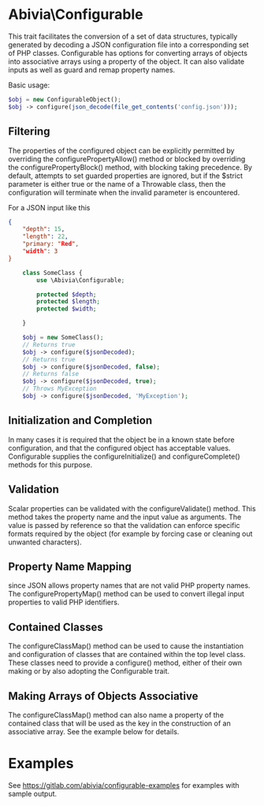 Abivia\Configurable
====

This trait facilitates the conversion of a set of data structures, typically generated by
decoding a JSON configuration file into a corresponding set of PHP classes. Configurable
has options for converting arrays of objects into associative arrays using a property of
the object. It can also validate inputs as well as guard and remap property names.

Basic usage:
```php
$obj = new ConfigurableObject();
$obj -> configure(json_decode(file_get_contents('config.json')));
```
Filtering
-----
The properties of the configured object can be explicitly permitted by overriding the
configurePropertyAllow() method or blocked by overriding the configurePropertyBlock()
method, with blocking taking precedence. By default, attempts to set guarded properties
are ignored, but if the $strict parameter is either true or the name of a Throwable
class, then the configuration will terminate when the invalid parameter is encountered.

For a JSON input like this
```json
{
    "depth": 15,
    "length": 22,
    "primary: "Red",
    "width": 3
}
```

```php
    class SomeClass {
        use \Abivia\Configurable;

        protected $depth;
        protected $length;
        protected $width;

    }

    $obj = new SomeClass();
    // Returns true
    $obj -> configure($jsonDecoded);
    // Returns true
    $obj -> configure($jsonDecoded, false);
    // Returns false
    $obj -> configure($jsonDecoded, true);
    // Throws MyException
    $obj -> configure($jsonDecoded, 'MyException');
 ```

Initialization and Completion
---
In many cases it is required that the object be in a known state before configuration,
and that the configured object has acceptable values. Configurable supplies the
configureInitialize() and configureComplete() methods for this purpose.

Validation
---
Scalar properties can be validated with the configureValidate() method. This method takes
the property name and the input value as arguments.
The value is passed by reference so that the validation can enforce specific formats
required by the object (for example by forcing case or cleaning out unwanted characters).

Property Name Mapping
---
since JSON allows property names that are not valid PHP property names. The
configurePropertyMap() method can be used to convert illegal input properties to valid
PHP identifiers.

Contained Classes
---
The configureClassMap() method can be used to cause the instantiation and configuration
of classes that are contained within the top level class. These classes need to provide
a configure() method, either of their own making or by also adopting the Configurable
trait.

Making Arrays of Objects Associative
---
The configureClassMap() method can also name a property of the contained class that will
be used as the key in the construction of an associative array. See the example below for
details.

Examples
========
See https://gitlab.com/abivia/configurable-examples for examples with sample output.
